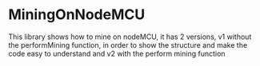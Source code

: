# MiningOnNodeMCU
This library shows how to mine on nodeMCU, it has 2 versions, v1 without the performMining function, in order to show the structure and make the code easy to understand and v2 with the perform mining function
